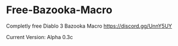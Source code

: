 # Free-Bazooka-Macro
Completly free Diablo 3 Bazooka Macro
https://discord.gg/UnnY5UY

Current Version: Alpha 0.3c
